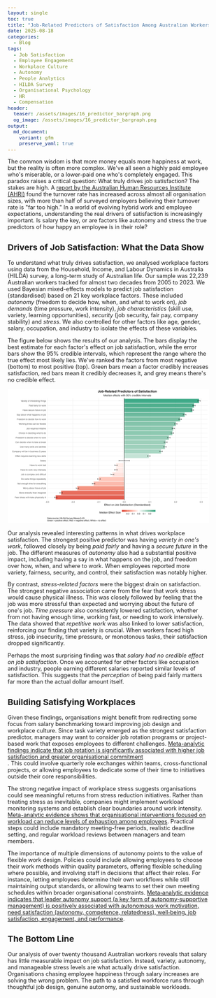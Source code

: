 ```yaml
---
layout: single
toc: true
title: "Job-Related Predictors of Satisfaction Among Australian Workers"
date: 2025-08-18
categories:
  - Blog
tags:
  - Job Satisfaction
  - Employee Engagement
  - Workplace Culture
  - Autonomy
  - People Analytics
  - HILDA Survey
  - Organisational Psychology
  - HR
  - Compensation
header:
  teaser: /assets/images/16_predictor_bargraph.png
  og_image: /assets/images/16_predictor_bargraph.png
output:
  md_document:
    variant: gfm
    preserve_yaml: true
---
```


<style>
  body {
    font-size: 0.8em; /* Adjust font size just for this page */
  }
</style>

The common wisdom is that more money equals more happiness at work, but the reality is often more complex. We've all seen a highly paid employee who's miserable, or a lower-paid one who's completely engaged. This paradox raises a critical question: What truly drives job satisfaction? The stakes are high. A [report by the Australian Human Resources Institute (AHRI)](https://www.ahri.com.au/wp-content/uploads/turnover-and-retention-report_final.pdf) found the turnover rate has increased across almost all organisation sizes, with more than half of surveyed employers believing their turnover rate is "far too high." In a world of evolving hybrid work and employee expectations, understanding the real drivers of satisfaction is increasingly important. Is salary the key, or are factors like autonomy and stress the true predictors of how happy an employee is in their role?

## Drivers of Job Satisfaction: What the Data Show

To understand what truly drives satisfaction, we analysed workplace factors using data from the Household, Income, and Labour Dynamics in Australia (HILDA) survey, a long-term study of Australian life. Our sample was  22,239 Australian workers tracked for almost two decades from 2005 to 2023. We used Bayesian mixed-effects models to predict job satisfaction (standardised) based on 21 key workplace factors. These included *autonomy* (freedom to decide how, when, and what to work on), *job demands* (time pressure, work intensity), *job characteristics* (skill use, variety, learning opportunities), *security* (job security, fair pay, company stability) and *stress*. We also controlled for other factors like age, gender, salary, occupation, and industry to isolate the effects of these variables.

The figure below shows the results of our analysis. The bars display the best estimate for each factor's effect on job satisfaction, while the error bars show the 95% credible intervals, which represent the range where the true effect most likely lies. We've ranked the factors from most negative (bottom) to most positive (top). Green bars mean a factor credibly increases satisfaction, red bars mean it credibly decreases it, and grey means there's no credible effect.

![](/assets/images/16_predictor_bargraph.png)

Our analysis revealed interesting patterns in what drives workplace satisfaction. The strongest positive predictor was having *variety in one's work*, followed closely by being *paid fairly* and having a *secure future* in the job. The different measures of *autonomy* also had a substantial positive impact, including having a say in what happens on the job, and freedom over how, when, and where to work. When employees reported more variety, fairness, security, and control, their satisfaction was notably higher.

By contrast, *stress-related factors* were the biggest drain on satisfaction. The strongest negative association came from the fear that work stress would cause physical illness. This was closely followed by feeling that the job was more stressful than expected and worrying about the future of one's job. *Time pressure* also consistently lowered satisfaction, whether from not having enough time, working fast, or needing to work intensively. The data showed that *repetitive work* was also linked to lower satisfaction, reinforcing our finding that variety is crucial. When workers faced high stress, job insecurity, time pressure, or monotonous tasks, their satisfaction dropped significantly.

Perhaps the most surprising finding was that *salary had no credible effect on job satisfaction*. Once we accounted for other factors like occupation and industry, people earning different salaries reported similar levels of satisfaction. This suggests that the _perception_ of being paid fairly matters far more than the actual dollar amount itself.

## Building Satisfying Workplaces

Given these findings, organisations might benefit from redirecting some focus from salary benchmarking toward improving job design and workplace culture. Since task variety emerged as the strongest satisfaction predictor, managers may want to consider job rotation programs or project-based work that exposes employees to different challenges. [Meta-analytic findings indicate that job rotation is significantly associated with higher job satisfaction and greater organisational commitment](https://doi.org/10.3389/fpsyg.2021.633530)  
. This could involve quarterly role exchanges within teams, cross-functional projects, or allowing employees to dedicate some of their time to initiatives outside their core responsibilities.

The strong negative impact of workplace stress suggests organisations could see meaningful returns from stress reduction initiatives. Rather than treating stress as inevitable, companies might implement workload monitoring systems and establish clear boundaries around work intensity. [Meta-analytic evidence shows that organisational interventions focused on workload can reduce levels of exhaustion among employees](https://doi.org/10.1007/s00420-023-02009-z). Practical steps could include mandatory meeting-free periods, realistic deadline setting, and regular workload reviews between managers and team members.

The importance of multiple dimensions of autonomy points to the value of flexible work design. Policies could include allowing employees to choose their work methods within quality parameters, offering flexible scheduling where possible, and involving staff in decisions that affect their roles. For instance, letting employees determine their own workflows while still maintaining output standards, or allowing teams to set their own meeting schedules within broader organisational constraints. [Meta‑analytic evidence indicates that leader autonomy support (a key form of autonomy‑supportive management) is positively associated with autonomous work motivation, need satisfaction (autonomy, competence, relatedness), well‑being, job satisfaction, engagement, and performance](https://link.springer.com/article/10.1007/s11031-018-9698-y). 

## The Bottom Line

Our analysis of over twenty thousand Australian workers reveals that salary has little measurable impact on job satisfaction. Instead, variety, autonomy, and manageable stress levels are what actually drive satisfaction. Organisations chasing employee happiness through salary increases are solving the wrong problem. The path to a satisfied workforce runs through thoughtful job design, genuine autonomy, and sustainable workloads.